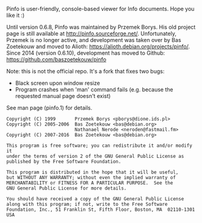 Pinfo is user-friendly, console-based viewer for Info documents.
Hope you like it :)

Until version 0.6.8, Pinfo was maintained by Przemek Borys. His old project
page is still available at http://pinfo.sourceforge.net/. Unfortunately,
Przemek is no longer active, and development was taken over by Bas Zoetekouw
and moved to Alioth: https://alioth.debian.org/projects/pinfo/.
Since 2014 (version 0.6.10), development has moved to Github:
https://github.com/baszoetekouw/pinfo

Note: this is not the official repo. It's a fork that fixes two bugs:
* Black screen upon window resize
* Program crashes when 'man' command fails (e.g. because the requested manual
  page doesn't exist)

See man page (pinfo.1) for details.

    Copyright (C) 1999       Przemek Borys <pborys@dione.ids.pl>
    Copyright (C) 2005-2006  Bas Zoetekouw <bas@debian.org>
                             Nathanael Nerode <neroden@fastmail.fm>
    Copyright (C) 2007-2016  Bas Zoetekouw <bas@debian.org>

    This program is free software; you can redistribute it and/or modify it
    under the terms of version 2 of the GNU General Public License as
    published by the Free Software Foundation.

    This program is distributed in the hope that it will be useful,
    but WITHOUT ANY WARRANTY; without even the implied warranty of
    MERCHANTABILITY or FITNESS FOR A PARTICULAR PURPOSE.  See the
    GNU General Public License for more details.

    You should have received a copy of the GNU General Public License
    along with this program; if not, write to the Free Software
    Foundation, Inc., 51 Franklin St, Fifth Floor, Boston, MA  02110-1301  USA

